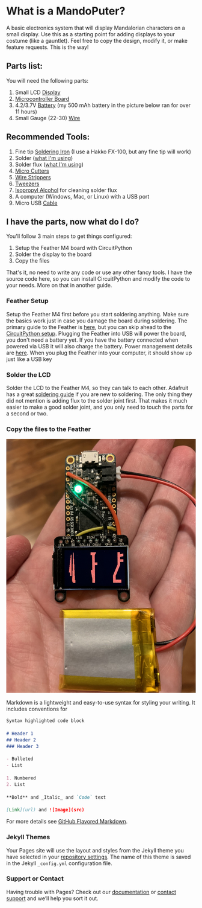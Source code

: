 # What is a MandoPuter?

A basic electronics system that will display Mandalorian characters on a small display. Use this as a starting point for adding displays to your costume (like a gauntlet). Feel free to copy the design, modify it, or make feature requests. This is the way!

## Parts list:

You will need the following parts:

1) Small LCD [Display](https://www.adafruit.com/product/4383)
2) [Microcontroller Board](https://www.adafruit.com/product/3857)
3) 4.2/3.7V [Battery](https://www.adafruit.com/category/917) (my 500 mAh battery in the picture below ran for over 11 hours)
4) Small Gauge (22-30) [Wire](https://www.amazon.com/Stranded-Nano-Flexible-Insulated-Electrical/dp/B07DCV7BDD/ref=sr_1_1_sspa?keywords=24+gauge+wire&qid=1577768346&sr=8-1-spons&psc=1&spLa=ZW5jcnlwdGVkUXVhbGlmaWVyPUEzR1IxUzhXVlJRMFoxJmVuY3J5cHRlZElkPUEwMjE2ODM0MTRRSVkyQlBIRTZJSiZlbmNyeXB0ZWRBZElkPUEwNzE2MTQ1UURZTURJT0VDUEMzJndpZGdldE5hbWU9c3BfYXRmJmFjdGlvbj1jbGlja1JlZGlyZWN0JmRvTm90TG9nQ2xpY2s9dHJ1ZQ==) 

## Recommended Tools:

1) Fine tip [Soldering Iron](https://www.amazon.com/Hakko-FX888D29BY-ESD-Safe-Digital-Soldering/dp/B00OSM27T8?ref_=ast_bbp_dp) (I use a Hakko FX-100, but any fine tip will work)
2) Solder ([what I'm using](https://www.amazon.com/gp/product/B00FGHTZFI/ref=ppx_yo_dt_b_search_asin_title?ie=UTF8&psc=1))
3) Solder flux ([what I'm using](https://www.amazon.com/gp/product/B01N8ZX7ZQ/ref=ppx_yo_dt_b_search_asin_title?ie=UTF8&psc=1))
4) [Micro Cutters](https://www.amazon.com/gp/product/B0765NMV68/ref=ppx_yo_dt_b_search_asin_title?ie=UTF8&psc=1)
5) [Wire Strippers](https://www.amazon.com/dp/B000XEUPMQ/ref=twister_B07JCDW6X6?_encoding=UTF8&psc=1)
6) [Tweezers](https://www.amazon.com/gp/product/B01MA5CCDO/ref=ppx_yo_dt_b_search_asin_title?ie=UTF8&psc=1)
7) [Isopropyl Alcohol](https://www.amazon.com/gp/product/B005DNQX3C/ref=ppx_yo_dt_b_search_asin_title?ie=UTF8&psc=1) for cleaning solder flux
8) A computer (Windows, Mac, or Linux) with a USB port
9) Micro USB [Cable](https://www.amazon.com/AmazonBasics-Male-Micro-Cable-Black/dp/B0711PVX6Z/ref=sxin_2_ac_d_rm?ac_md=0-0-bWljcm8gdXNiIGNhYmxl-ac_d_rm&keywords=micro+USB+cable&pd_rd_i=B0711PVX6Z&pd_rd_r=0c98cacf-0fa0-4c33-a20e-4d50696b8c55&pd_rd_w=EvHyD&pd_rd_wg=74RAP&pf_rd_p=e2f20af2-9651-42af-9a45-89425d5bae34&pf_rd_r=DBF2336PKCKSAH0KHNCG&psc=1&qid=1577768200)

## I have the parts, now what do I do?

You'll follow 3 main steps to get things configured:

1) Setup the Feather M4 board with CircuitPython
2) Solder the display to the board
3) Copy the files

That's it, no need to write any code or use any other fancy tools. I have the source code here, so you can install CircuitPython and modify the code to your needs. More on that in another guide.

### Feather Setup

Setup the Feather M4 first before you start soldering anything. Make sure the basics work just in case you damage the board during soldering. The primary guide to the Feather is [here](https://learn.adafruit.com/adafruit-feather-m4-express-atsamd51), but you can skip ahead to the [CircuitPython setup](https://learn.adafruit.com/adafruit-feather-m4-express-atsamd51/circuitpython). Plugging the Feather into USB will power the board, you don't need a battery yet. If you have the battery connected when powered via USB it will also charge the battery. Power management details are [here](https://learn.adafruit.com/adafruit-feather-m4-express-atsamd51/power-management). When you plug the Feather into your computer, it should show up just like a USB key

### Solder the LCD

Solder the LCD to the Feather M4, so they can talk to each other. Adafruit has a great [soldering guide](https://learn.adafruit.com/adafruit-guide-excellent-soldering) if you are new to soldering. The only thing they did not mention is adding flux to the solder joint first. That makes it much easier to make a good solder joint, and you only need to touch the parts for a second or two.

### Copy the files to the Feather

![Image](https://github.com/Breazile/MandoPuter/blob/master/MandoPuter.jpg)



Markdown is a lightweight and easy-to-use syntax for styling your writing. It includes conventions for

```markdown
Syntax highlighted code block

# Header 1
## Header 2
### Header 3

- Bulleted
- List

1. Numbered
2. List

**Bold** and _Italic_ and `Code` text

[Link](url) and ![Image](src)
```

For more details see [GitHub Flavored Markdown](https://guides.github.com/features/mastering-markdown/).

### Jekyll Themes

Your Pages site will use the layout and styles from the Jekyll theme you have selected in your [repository settings](https://github.com/Breazile/MandoPuter/settings). The name of this theme is saved in the Jekyll `_config.yml` configuration file.

### Support or Contact

Having trouble with Pages? Check out our [documentation](https://help.github.com/categories/github-pages-basics/) or [contact support](https://github.com/contact) and we’ll help you sort it out.
